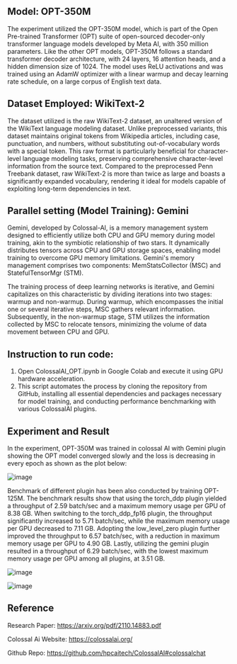 ## Model: OPT-350M
The experiment utilized the OPT-350M model, which is part of the Open Pre-trained Transformer (OPT) suite of open-sourced decoder-only transformer language models developed by Meta AI, with 350 million parameters. Like the other OPT models, OPT-350M follows a standard transformer decoder architecture, with 24 layers, 16 attention heads, and a hidden dimension size of 1024. The model uses ReLU activations and was trained using an AdamW optimizer with a linear warmup and decay learning rate schedule, on a large corpus of English text data.

## Dataset Employed: WikiText-2

The dataset utilized is the raw WikiText-2 dataset, an unaltered version of the WikiText language modeling dataset. Unlike preprocessed variants, this dataset maintains original tokens from Wikipedia articles, including case, punctuation, and numbers, without substituting out-of-vocabulary words with a special <unk> token. This raw format is particularly beneficial for character-level language modeling tasks, preserving comprehensive character-level information from the source text. Compared to the preprocessed Penn Treebank dataset, raw WikiText-2 is more than twice as large and boasts a significantly expanded vocabulary, rendering it ideal for models capable of exploiting long-term dependencies in text.

## Parallel setting (Model Training): Gemini 

Gemini, developed by Colossal-AI, is a memory management system designed to efficiently utilize both CPU and GPU memory during model training, akin to the symbiotic relationship of two stars. It dynamically distributes tensors across CPU and GPU storage spaces, enabling model training to overcome GPU memory limitations. Gemini's memory management comprises two components: MemStatsCollector (MSC) and StatefulTensorMgr (STM).
	
The training process of deep learning networks is iterative, and Gemini capitalizes on this characteristic by dividing iterations into two stages: warmup and non-warmup. During warmup, which encompasses the initial one or several iterative steps, MSC gathers relevant information. Subsequently, in the non-warmup stage, STM utilizes the information collected by MSC to relocate tensors, minimizing the volume of data movement between CPU and GPU.

## Instruction to run code:
1. Open ColossalAI_OPT.ipynb in Google Colab and execute it using GPU hardware acceleration.
2. This script automates the process by cloning the repository from GitHub, installing all essential dependencies and packages necessary for model training, and conducting performance benchmarking with various ColossalAI plugins.

## Experiment and Result 
In the experiment, OPT-350M was trained in colossal AI with Gemini plugin showing the OPT model converged slowly and the loss is decreasing in every epoch as shown as the plot below:

![image](https://github.com/tayyy/Assignment6_ColossalAI_OPT/assets/10602507/103fddaf-276e-40dd-babb-271045b1f8bb)

Benchmark of different plugin has been also conducted by training OPT-125M. 
The benchmark results show that using the torch_ddp plugin yielded a throughput of 2.59 batch/sec and a maximum memory usage per GPU of 8.38 GB. When switching to the torch_ddp_fp16 plugin, the throughput significantly increased to 5.71 batch/sec, while the maximum memory usage per GPU decreased to 7.11 GB. Adopting the low_level_zero plugin further improved the throughput to 6.57 batch/sec, with a reduction in maximum memory usage per GPU to 4.90 GB. Lastly, utilizing the gemini plugin resulted in a throughput of 6.29 batch/sec, with the lowest maximum memory usage per GPU among all plugins, at 3.51 GB.

![image](https://github.com/tayyy/Assignment6_ColossalAI_OPT/assets/10602507/50a688a9-0daa-43dd-b7d6-1ed394ca2ee2)

![image](https://github.com/tayyy/Assignment6_ColossalAI_OPT/assets/10602507/17eabcd8-1ec6-4305-81f6-6f647030a709)

## Reference

Research Paper: https://arxiv.org/pdf/2110.14883.pdf

Colossal Ai Website: https://colossalai.org/

Github Repo: https://github.com/hpcaitech/ColossalAI#colossalchat


